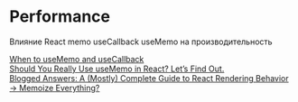 # Performance

Влияние React memo useCallback useMemo на производительность

[When to useMemo and useCallback](https://kentcdodds.com/blog/usememo-and-usecallback)  
[Should You Really Use useMemo in React? Let’s Find Out.](https://medium.com/swlh/should-you-use-usememo-in-react-a-benchmarked-analysis-159faf6609b7)  
[Blogged Answers: A (Mostly) Complete Guide to React Rendering Behavior -> Memoize Everything?](
https://blog.isquaredsoftware.com/2020/05/blogged-answers-a-mostly-complete-guide-to-react-rendering-behavior#memoize-everything)
